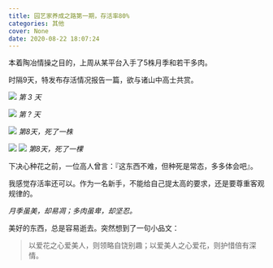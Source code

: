 ```yaml
---
title: 园艺家养成之路第一期，存活率80%
categories: 其他
cover: None
date: 2020-08-22 18:07:24
---
```


本着陶冶情操之目的，上周从某平台入手了5株月季和若干多肉。

时隔9天，特发布存活情况报告一篇，欲与诸山中高士共赏。

![](https://bk-5lian.oss-cn-shanghai.aliyuncs.com/20200822180122-1.jpeg)
*第 3 天*

![](https://bk-5lian.oss-cn-shanghai.aliyuncs.com/20200822180149-2.jpeg)
*第 ? 天*

![](https://bk-5lian.oss-cn-shanghai.aliyuncs.com/20200822180223-3.jpeg)
*第8天，死了一株*

![](https://bk-5lian.oss-cn-shanghai.aliyuncs.com/20200822180248-4.jpeg)
![](https://bk-5lian.oss-cn-shanghai.aliyuncs.com/20200822180248-4.jpeg)
*第8天，死了一棵*

下决心种花之前，一位高人曾言：『这东西不难，但种死是常态，多多体会吧』。

我感觉存活率还可以。作为一名新手，不能给自己提太高的要求，还是要尊重客观规律的。

*月季虽美，却易凋；多肉虽卑，却坚忍。* 

美好的东西，总是容易逝去。突然想到了一句小品文：

> 以爱花之心爱美人，则领略自饶别趣；以爱美人之心爱花，则护惜倍有深情。